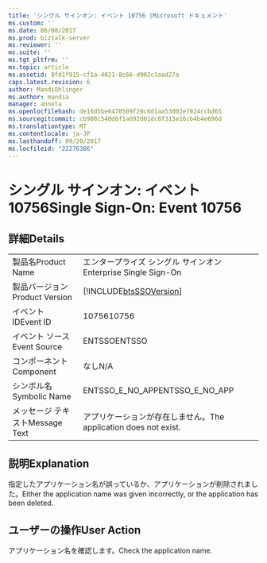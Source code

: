 ```yaml
---
title: 'シングル サインオン: イベント 10756 |Microsoft ドキュメント'
ms.custom: ''
ms.date: 06/08/2017
ms.prod: biztalk-server
ms.reviewer: ''
ms.suite: ''
ms.tgt_pltfrm: ''
ms.topic: article
ms.assetid: 8fd1f915-cf1a-4021-8c66-d902c1aad27a
caps.latest.revision: 6
author: MandiOhlinger
ms.author: mandia
manager: anneta
ms.openlocfilehash: de16d5be6470509f20c6d1aa53d02e7024ccbd65
ms.sourcegitcommit: cb908c540d8f1a692d01dc8f313e16cb4b4e696d
ms.translationtype: MT
ms.contentlocale: ja-JP
ms.lasthandoff: 09/20/2017
ms.locfileid: "22276386"
---
```

# <a name="single-sign-on-event-10756"></a><span data-ttu-id="77034-102">シングル サインオン: イベント 10756</span><span class="sxs-lookup"><span data-stu-id="77034-102">Single Sign-On: Event 10756</span></span>
## <a name="details"></a><span data-ttu-id="77034-103">詳細</span><span class="sxs-lookup"><span data-stu-id="77034-103">Details</span></span>  
  
|||  
|-|-|  
|<span data-ttu-id="77034-104">製品名</span><span class="sxs-lookup"><span data-stu-id="77034-104">Product Name</span></span>|<span data-ttu-id="77034-105">エンタープライズ シングル サインオン</span><span class="sxs-lookup"><span data-stu-id="77034-105">Enterprise Single Sign-On</span></span>|  
|<span data-ttu-id="77034-106">製品バージョン</span><span class="sxs-lookup"><span data-stu-id="77034-106">Product Version</span></span>|[!INCLUDE[btsSSOVersion](../includes/btsssoversion-md.md)]|  
|<span data-ttu-id="77034-107">イベント ID</span><span class="sxs-lookup"><span data-stu-id="77034-107">Event ID</span></span>|<span data-ttu-id="77034-108">10756</span><span class="sxs-lookup"><span data-stu-id="77034-108">10756</span></span>|  
|<span data-ttu-id="77034-109">イベント ソース</span><span class="sxs-lookup"><span data-stu-id="77034-109">Event Source</span></span>|<span data-ttu-id="77034-110">ENTSSO</span><span class="sxs-lookup"><span data-stu-id="77034-110">ENTSSO</span></span>|  
|<span data-ttu-id="77034-111">コンポーネント</span><span class="sxs-lookup"><span data-stu-id="77034-111">Component</span></span>|<span data-ttu-id="77034-112">なし</span><span class="sxs-lookup"><span data-stu-id="77034-112">N/A</span></span>|  
|<span data-ttu-id="77034-113">シンボル名</span><span class="sxs-lookup"><span data-stu-id="77034-113">Symbolic Name</span></span>|<span data-ttu-id="77034-114">ENTSSO_E_NO_APP</span><span class="sxs-lookup"><span data-stu-id="77034-114">ENTSSO_E_NO_APP</span></span>|  
|<span data-ttu-id="77034-115">メッセージ テキスト</span><span class="sxs-lookup"><span data-stu-id="77034-115">Message Text</span></span>|<span data-ttu-id="77034-116">アプリケーションが存在しません。</span><span class="sxs-lookup"><span data-stu-id="77034-116">The application does not exist.</span></span>|  
  
## <a name="explanation"></a><span data-ttu-id="77034-117">説明</span><span class="sxs-lookup"><span data-stu-id="77034-117">Explanation</span></span>  
 <span data-ttu-id="77034-118">指定したアプリケーション名が誤っているか、アプリケーションが削除されました。</span><span class="sxs-lookup"><span data-stu-id="77034-118">Either the application name was given incorrectly, or the application has been deleted.</span></span>  
  
## <a name="user-action"></a><span data-ttu-id="77034-119">ユーザーの操作</span><span class="sxs-lookup"><span data-stu-id="77034-119">User Action</span></span>  
 <span data-ttu-id="77034-120">アプリケーション名を確認します。</span><span class="sxs-lookup"><span data-stu-id="77034-120">Check the application name.</span></span>